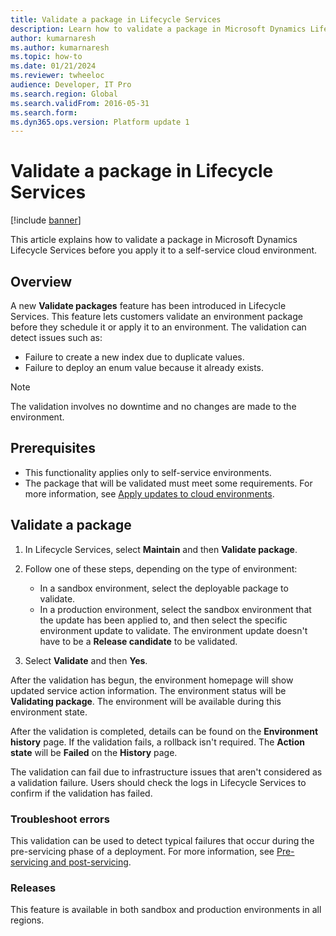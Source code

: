 ```yaml
---
title: Validate a package in Lifecycle Services
description: Learn how to validate a package in Microsoft Dynamics Lifecycle Services before you apply it to a self-service cloud environment.
author: kumarnaresh
ms.author: kumarnaresh
ms.topic: how-to
ms.date: 01/21/2024
ms.reviewer: twheeloc
audience: Developer, IT Pro
ms.search.region: Global
ms.search.validFrom: 2016-05-31
ms.search.form: 
ms.dyn365.ops.version: Platform update 1
---
```


# Validate a package in Lifecycle Services

[!include [banner](../includes/banner.md)]

This article explains how to validate a package in Microsoft Dynamics Lifecycle Services before you apply it to a self-service cloud environment.

## Overview 
A new **Validate packages** feature has been introduced in Lifecycle Services. This feature lets customers validate an environment package before they schedule it or apply it to an environment. The validation can detect issues such as:
 - Failure to create a new index due to duplicate values.
 - Failure to deploy an enum value because it already exists.

>[!NOTE]
>The validation involves no downtime and no changes are made to the environment. 

## Prerequisites

- This functionality applies only to self-service environments.
- The package that will be validated must meet some requirements. For more information, see [Apply updates to cloud environments](apply-deployable-package-system.md#prerequisite-steps).

## Validate a package

1. In Lifecycle Services, select **Maintain** and then **Validate package**.
2. Follow one of these steps, depending on the type of environment:

    - In a sandbox environment, select the deployable package to validate.
    - In a production environment, select the sandbox environment that the update has been applied to, and then select the specific environment update to validate. The environment update doesn't have to be a **Release candidate** to be validated.

3. Select **Validate** and then **Yes**.

After the validation has begun, the environment homepage will show updated service action information. The environment status will be **Validating package**. The environment will be available during this environment state.

After the validation is completed, details can be found on the **Environment history** page. If the validation fails, a rollback isn't required. The **Action state** will be **Failed** on the **History** page.

The validation can fail due to infrastructure issues that aren't considered as a validation failure. Users should check the logs in Lifecycle Services to confirm if the validation has failed.


### Troubleshoot errors

This validation can be used to detect typical failures that occur during the pre-servicing phase of a deployment. For more information, see [Pre-servicing and post-servicing](../lifecycle-services/pre-post-servicing.md#common-failures).

### Releases
This feature is available in both sandbox and production environments in all regions. 



